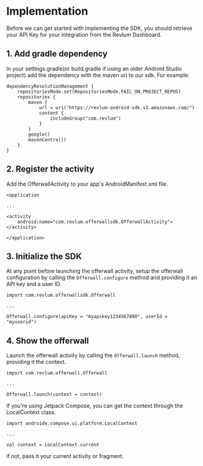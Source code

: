 # Implementation

Before we can get started with implementing the SDK, you should retrieve your API Key for your integration from the Revlum Dashboard.

## 1. Add gradle dependency
In your settings.gradle(or build.gradle if using an older Android Studio project) add the dependency with the maven url to our sdk. For example:

```
dependencyResolutionManagement {
    repositoriesMode.set(RepositoriesMode.FAIL_ON_PROJECT_REPOS)
    repositories {
        maven {
            url = uri("https://revlum-android-sdk.s3.amazonaws.com/")
            content {
                includeGroup("com.revlum")
            }
        }
        google()
        mavenCentral()
    }
}
```

## 2. Register the activity

  Add the OfferwallActivity to your app's AndroidManifest.xml file.
```
<application

...

<activity
	android:name="com.revlum.offerwallsdk.OfferwallActivity">
</activity>

</application>
```
  

## 3. Initialize the SDK

At any point before launching the offerwall activity, setup the offerwall configuration by calling the `Offerwall.configure` method and providing it an API key and a user ID.
```
import com.revlum.offerwallsdk.Offerwall

...

Offerwall.configure(apiKey = "myapikey1234567890", userId = "myuserid")
```
  

## 4. Show the offerwall

Launch the offerwall activity by calling the `Offerwall.launch` method, providing it the context.
```
import com.revlum.offerwall.Offerwall

...

Offerwall.launch(context = context)
```
  

If you're using Jetpack Compose, you can get the context through the LocalContext class.

```
import androidx.compose.ui.platform.LocalContext

...

val context = LocalContext.current
```

if not, pass it your current activity or fragment.
    
